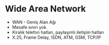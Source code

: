 # Wide Area Network

- WAN - Geniş Alan Ağı
- Mesafe sınırı yok.
- Kiralık telefon hatları, paylaşımlı iletişim hatları
- X.25, Frame Delay, ISDN, ATM, GSM, TCP/IP

